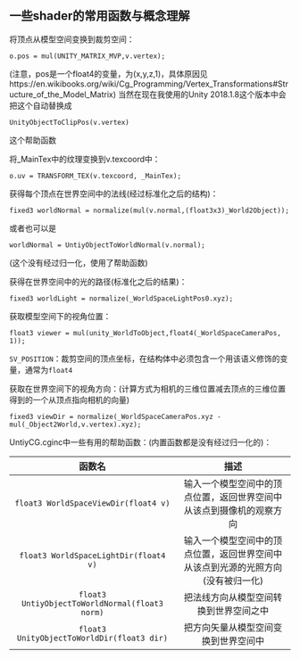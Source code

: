 <h2>一些shader的常用函数与概念理解</h2>

将顶点从模型空间变换到裁剪空间：

```shaderLab
o.pos = mul(UNITY_MATRIX_MVP,v.vertex);
```

(注意，pos是一个float4的变量，为(x,y,z,1)，具体原因见https://en.wikibooks.org/wiki/Cg_Programming/Vertex_Transformations#Structure_of_the_Model_Matrix)
当然在现在我使用的Unity 2018.1.8这个版本中会把这个自动替换成

```shaderLab
UnityObjectToClipPos(v.vertex)
```

这个帮助函数

将_MainTex中的纹理变换到v.texcoord中：

```shaderLab
o.uv = TRANSFORM_TEX(v.texcoord, _MainTex);
```

获得每个顶点在世界空间中的法线(经过标准化之后的结构)：

```shaderLab
fixed3 worldNormal = normalize(mul(v.normal,(float3x3)_World2Object));
```

或者也可以是

```shaderLab
worldNormal = UntiyObjectToWorldNormal(v.normal);
```

(这个没有经过归一化，使用了帮助函数)

获得在世界空间中的光的路径(标准化之后的结果)：

```shaderLab
fixed3 worldLight = normalize(_WorldSpaceLightPos0.xyz);
```

获取模型空间下的视角位置：

```shaderLab
float3 viewer = mul(unity_WorldToObject,float4(_WorldSpaceCameraPos, 1));
```

`SV_POSITION`：裁剪空间的顶点坐标，在结构体中必须包含一个用该语义修饰的变量，通常为`float4`

获取在世界空间下的视角方向：(计算方式为相机的三维位置减去顶点的三维位置得到的一个从顶点指向相机的向量)

```shaderLab
fixed3 viewDir = normalize(_WorldSpaceCameraPos.xyz - mul(_Object2World,v.vertex).xyz);
```

UntiyCG.cginc中一些有用的帮助函数：(内置函数都是没有经过归一化的)：

|函数名|描述|
|:-:|:-:|
|`float3 WorldSpaceViewDir(float4 v)`|输入一个模型空间中的顶点位置，返回世界空间中从该点到摄像机的观察方向|
|`float3 WorldSpaceLightDir(float4 v)`|输入一个模型空间中的顶点位置，返回世界空间中从该点到光源的光照方向(没有被归一化)|
|`float3 UntiyObjectToWorldNormal(float3 norm)`|把法线方向从模型空间转换到世界空间之中|
|`float3 UnityObjectToWorldDir(float3 dir)`|把方向矢量从模型空间变换到世界空间中|

